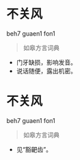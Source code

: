 # 不关风
beh7 guaen1 fon1
> 如皋方言词典
- 门牙缺损，影响发音。
- 说话随便，露出机密。

# 不关风
beh7 guaen1 fon1
> 如皋方言词典
- 见“豁䶕齿”。
